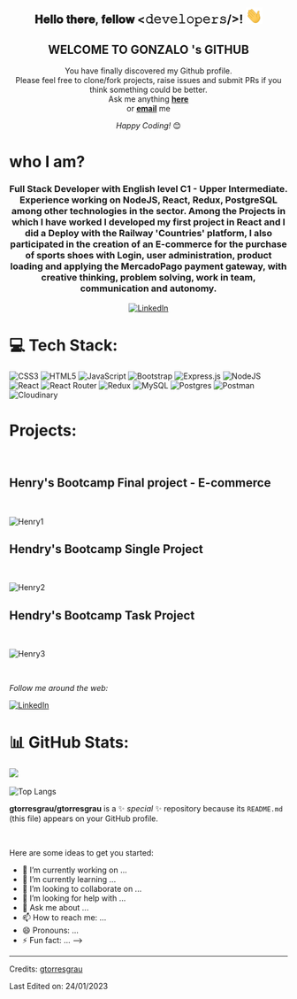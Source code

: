 <div align="center">
<h2> 𝐇𝐞𝐥𝐥𝐨 𝐭𝐡𝐞𝐫𝐞, 𝐟𝐞𝐥𝐥𝐨𝐰 <𝚍𝚎𝚟𝚎𝚕𝚘𝚙𝚎𝚛𝚜/>! <img src="https://github.com/ABSphreak/ABSphreak/blob/master/gifs/Hi.gif" width="30px"></h2>
</div>

<div align="center" width="50">
<h2> WELCOME TO GONZALO 's GITHUB</h2>
</div>

<div align="center">

You have finally discovered my Github profile. <br>
Please feel free to clone/fork projects, raise issues and submit PRs if you think something could be better. <br>
Ask me anything <a href="https://www.linkedin.com/in/gonzalotorresgrau/"><b>here</b></a><br>
or <a href="mailto:gonzalotorresgrau@gmail.com"><b>email</b></a> me

<i>Happy Coding!</i> 😊

</div>

# who I am?

<div align="center">

 <h3>Full Stack Developer with English level C1 - Upper Intermediate. Experience working on NodeJS, React,
Redux, PostgreSQL among other technologies in the sector. Among the Projects in which I have worked I developed my first project in React and I did a Deploy with the Railway 'Countries' platform, I also participated in the creation of an E-commerce for the purchase of sports shoes with Login, user administration, product loading and applying the MercadoPago payment gateway, with creative thinking, problem solving, work in
team, communication and autonomy.</h3>

<a href="https://www.linkedin.com/in/gonzalotorresgrau" target="_blank"><img src="https://img.shields.io/badge/LinkedIn-%230077B5.svg?&style=flat-square&logo=linkedin&logoColor=white" alt="LinkedIn"></a>

</div>

# 💻 Tech Stack:
![CSS3](https://img.shields.io/badge/css3-%231572B6.svg?style=for-the-badge&logo=css3&logoColor=white) ![HTML5](https://img.shields.io/badge/html5-%23E34F26.svg?style=for-the-badge&logo=html5&logoColor=white) ![JavaScript](https://img.shields.io/badge/javascript-%23323330.svg?style=for-the-badge&logo=javascript&logoColor=%23F7DF1E) ![Bootstrap](https://img.shields.io/badge/bootstrap-%23563D7C.svg?style=for-the-badge&logo=bootstrap&logoColor=white) ![Express.js](https://img.shields.io/badge/express.js-%23404d59.svg?style=for-the-badge&logo=express&logoColor=%2361DAFB) ![NodeJS](https://img.shields.io/badge/node.js-6DA55F?style=for-the-badge&logo=node.js&logoColor=white) ![React](https://img.shields.io/badge/react-%2320232a.svg?style=for-the-badge&logo=react&logoColor=%2361DAFB) ![React Router](https://img.shields.io/badge/React_Router-CA4245?style=for-the-badge&logo=react-router&logoColor=white) ![Redux](https://img.shields.io/badge/redux-%23593d88.svg?style=for-the-badge&logo=redux&logoColor=white) ![MySQL](https://img.shields.io/badge/mysql-%2300f.svg?style=for-the-badge&logo=mysql&logoColor=white) ![Postgres](https://img.shields.io/badge/postgres-%23316192.svg?style=for-the-badge&logo=postgresql&logoColor=white) ![Postman](https://img.shields.io/badge/Postman-FF6C37?style=for-the-badge&logo=postman&logoColor=white) ![Cloudinary](https://img.shields.io/badge/Cloudinary-%2300f?style=for-the-badge&logo=cloudinary&logoColor=white)

# Projects:
<br/>
 
 <h2>Henry's Bootcamp Final project - E-commerce</h2></br>
 
![Henry1](https://res.cloudinary.com/dd4lvbjsy/image/upload/w_1000,ar_16:9,c_fill,g_auto,e_sharpen/v1674665227/Captura_de_pantalla_2023-01-24_144005_x48dkz.png)
<br/>
 
<h2>Hendry's Bootcamp Single Project</h2></br>

![Henry2](https://res.cloudinary.com/dd4lvbjsy/image/upload/w_1000,ar_16:9,c_fill,g_auto,e_sharpen/v1674665230/Home_weqb9b.png)
 <br/>
 
<h2>Hendry's Bootcamp Task Project</h2></br>

![Henry3](https://res.cloudinary.com/dd4lvbjsy/image/upload/w_1000,ar_1:1,c_fill,g_auto,e_art:hokusai/v1674665229/weather_qehf3d.png)

</br>

<i>Follow me around the web:</i><br>

<a href="https://www.linkedin.com/in/gonzalotorresgrau" target="_blank"><img src="https://img.shields.io/badge/LinkedIn-%230077B5.svg?&style=flat-square&logo=linkedin&logoColor=white" alt="LinkedIn"></a>

</div>

# 📊 GitHub Stats:
![](https://github-readme-stats.vercel.app/api?username=gtorresgrau&theme=dark&hide_border=false&include_all_commits=true&count_private=true)<br/>

![Top Langs](https://github-readme-stats.vercel.app/api/top-langs/?username=gtorresgrau&hide_progress=true)<br/>

**gtorresgrau/gtorresgrau** is a ✨ _special_ ✨ repository because its `README.md` (this file) appears on your GitHub profile.

</br>


Here are some ideas to get you started:

- 🔭 I’m currently working on ...
- 🌱 I’m currently learning ...
- 👯 I’m looking to collaborate on ...
- 🤔 I’m looking for help with ...
- 💬 Ask me about ...
- 📫 How to reach me: ...
- 😄 Pronouns: ...
- ⚡ Fun fact: ...
-->

-----
Credits: [gtorresgrau](https://github.com/gtorresgrau)

Last Edited on: 24/01/2023
